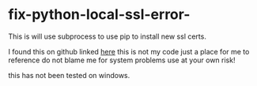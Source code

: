 # fix-python-local-ssl-error-
This is will use subprocess to use pip to install new ssl certs. 

I found this on github linked [here](https://gist.github.com/yelled3/a5eaf3ca90011aaf7e7901c55680ff06) this is not my code just a place for me to reference do not blame me for system problems use at your own risk! 

this has not been tested on windows.
